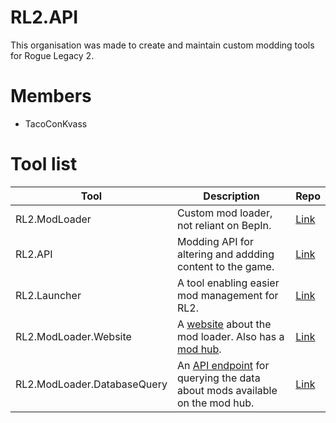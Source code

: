 # RL2.API
This organisation was made to create and maintain custom modding tools for Rogue Legacy 2.

# Members
- TacoConKvass

# Tool list
| Tool | Description | Repo |
|--|--|--|
| RL2.ModLoader | Custom mod loader, not reliant on BepIn. | [Link](https://github.com/RL2-API/RL2.ModLoader) |
| RL2.API | Modding API for altering and addding content to the game. | [Link](https://github.com/RL2-API/RL2.API) |
| RL2.Launcher | A tool enabling easier mod management for RL2. | [Link](https://github.com/RL2-API/RL2.Launcher) |
| RL2.ModLoader.Website | A [website](https://rl2-modloader.pages.dev) about the mod loader. Also has a [mod hub](https://rl2-modloader.pages.dev/mods). | [Link](https://github.com/RL2-API/RL2.ModLoader.Website) |
| RL2.ModLoader.DatabaseQuery | An [API endpoint](https://rl2-modloader-db-saiu.shuttle.app/api) for querying the data about mods available on the mod hub. | [Link](https://github.com/RL2-API/RL2.ModLoader.DatabaseQuery) |
